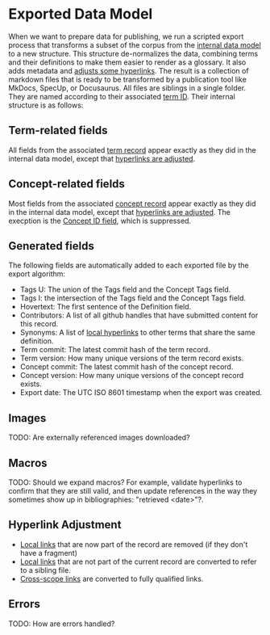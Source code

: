 # Exported Data Model

When we want to prepare data for publishing, we run a scripted export process that transforms a subset of the corpus from the [internal data model](internal-data-model.md) to a new structure. This structure de-normalizes the data, combining terms and their definitions to make them easier to render as a glossary. It also adds metadata and [adjusts some hyperlinks](#hyperlink-adjustment). The result is a collection of markdown files that is ready to be transformed by a publication tool like MkDocs, SpecUp, or Docusaurus. All files are siblings in a single folder. They are named according to their associated [term ID](term-record.md#naming). Their internal structure is as follows:

## Term-related fields

All fields from the associated [term record](term-record.md) appear exactly as they did in the internal data model, except that [hyperlinks are adjusted](#hyperlink-adjustment).

## Concept-related fields

Most fields from the associated [concept record](concept-record.md) appear exactly as they did in the internal data model, except that [hyperlinks are adjusted](#hyperlink-adjustment). The execption is the [Concept ID field](concept-record.md#concept-id), which is suppressed.

## Generated fields

The following fields are automatically added to each exported file by the export algorithm:

* Tags U: The union of the Tags field and the Concept Tags field.
* Tags I: the intersection of the Tags field and the Concept Tags field.
* Hovertext: The first sentence of the Definition field.
* Contributors: A list of all github handles that have submitted content for this record.
* Synonyms: A list of [local hyperlinks](hyperlinks.md#local-links) to other terms that share the same definition.
* Term commit: The latest commit hash of the term record.
* Term version: How many unique versions of the term record exists.
* Concept commit: The latest commit hash of the concept record.
* Concept version: How many unique versions of the concept record exists.
* Export date: The UTC ISO 8601 timestamp when the export was created.

## Images
TODO: Are externally referenced images downloaded?

## Macros
TODO: Should we expand macros? For example, validate hyperlinks to confirm that they are still valid, and then update references in the way they sometimes show up in bibliographies: "retrieved &lt;date&gt;"?.

## Hyperlink Adjustment
* [Local links](hyperlinks.md#local-links) that are now part of the record are removed (if they don't have a fragment)
* [Local links](hyperlinks.md#local-links) that are not part of the current record are converted to refer to a sibling file.
* [Cross-scope links](hyperlinks.md#cross-scope-links) are converted to fully qualified links.

## Errors
TODO: How are errors handled?

